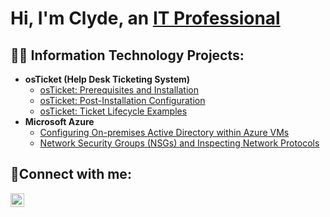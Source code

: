 <h1>Hi, I'm Clyde, an <a href="https://www.linkedin.com/in/clyde-ogoti-947a65170/">IT Professional</a></h1>

<h2>👨‍💻 Information Technology Projects:</h2>

- <b>osTicket (Help Desk Ticketing System)</b>
  - [osTicket: Prerequisites and Installation](https://github.com/TheSeventhfromAdam/osticket-prereqs)
  - [osTicket: Post-Installation Configuration](https://github.com/TheSeventhfromAdam/post-install-config)
  - [osTicket: Ticket Lifecycle Examples](https://github.com/TheSeventhfromAdam/ticket-lifecycle)
- <b>Microsoft Azure</b>
  - [Configuring On-premises Active Directory within Azure VMs](https://github.com/TheSeventhfromAdam/configure-ad)
  - [Network Security Groups (NSGs) and Inspecting Network Protocols](https://github.com/TheSeventhfromAdam/azure-network-protocols)

<h2>🤳Connect with me:</h2>


[<img align="left" alt="Clyde | LinkedIn" width="22px" src="https://cdn.jsdelivr.net/npm/simple-icons@v3/icons/linkedin.svg" />][linkedin]

[linkedin]: https://linkedin.com/in/clyde-ogoti-947a65170/
